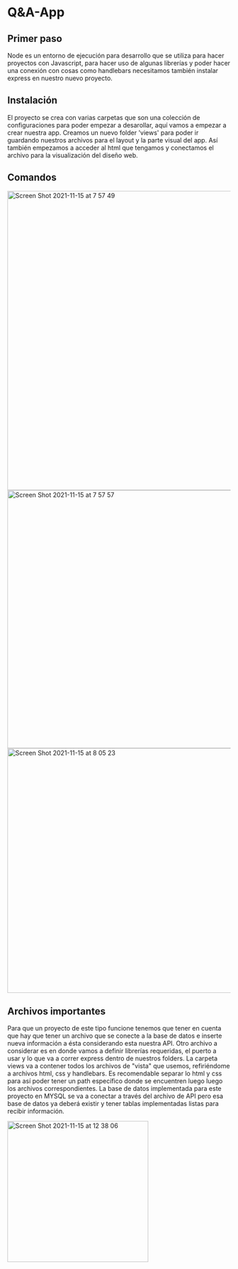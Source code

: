 # Q&A-App

## Primer paso

Node es un entorno de ejecución para desarrollo que se utiliza para hacer proyectos con Javascript, para hacer uso de algunas librerías y poder hacer una conexión con cosas como handlebars necesitamos también instalar express en nuestro nuevo proyecto. 


## Instalación
El proyecto se crea con varias carpetas que son una colección de configuraciones para poder empezar a desarollar, aquí vamos a empezar a crear nuestra app. Creamos un nuevo folder 'views' para poder ir guardando nuestros archivos para el layout y la parte visual del app.
Así también empezamos a acceder al html que tengamos y conectamos el archivo para la visualización del diseño web.


## Comandos
<img width="675" alt="Screen Shot 2021-11-15 at 7 57 49" src="https://user-images.githubusercontent.com/71286113/141826730-88bce68e-65db-4883-9278-2a6973d49b77.png">
<img width="582" alt="Screen Shot 2021-11-15 at 7 57 57" src="https://user-images.githubusercontent.com/71286113/141826739-db4bd3ec-242f-4f85-9d9c-f24fe8294cca.png">
<img width="552" alt="Screen Shot 2021-11-15 at 8 05 23" src="https://user-images.githubusercontent.com/71286113/141826780-ae039679-1aae-4b0b-8bd0-eb8ab3b1b200.png">

## Archivos importantes

Para que un proyecto de este tipo funcione tenemos que tener en cuenta que hay que tener un archivo que se conecte a la base de datos e inserte nueva información a ésta considerando esta nuestra API. Otro archivo a considerar es en donde vamos a definir librerías requeridas, el puerto a usar y lo que va a correr express dentro de nuestros folders.
La carpeta views va a contener todos los archivos de "vista" que usemos, refiriéndome a archivos html, css y handlebars.
Es recomendable separar lo html y css para así poder tener un path específico donde se encuentren luego luego los archivos correspondientes.
La base de datos implementada para este proyecto en MYSQL se va a conectar a través del archivo de API pero esa base de datos ya deberá existir y tener tablas implementadas listas para recibir información.


 <img width="318" alt="Screen Shot 2021-11-15 at 12 38 06" src="https://user-images.githubusercontent.com/71286113/141828400-5c61c0e0-281c-4c01-8ac1-6ea95501cf30.png">
 
 
